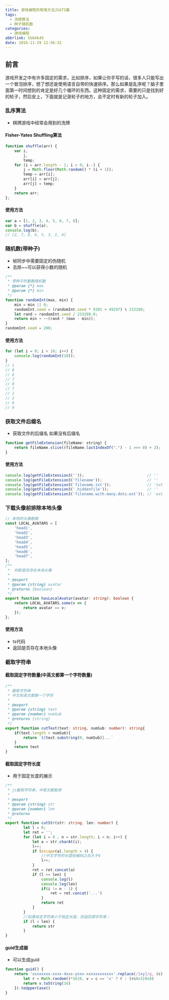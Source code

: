 ```yaml
---
title: 游戏编程的常用方法JS&TS篇
tags:
  - 洗牌算法
  - 种子随机数
categories:
  - 游戏编程
abbrlink: 5b64b49
date: 2016-11-29 12:56:32
---
```


## 前言
游戏开发之中有许多固定的需求，比如排序，如果让你手写的话，很多人只能写出一个冒泡排序，想了想还是使用语言自带的快速排序。那么如果是乱序呢？脑子里面第一时间想到的肯定是好几个循环的东西。这种固定的需求，需要的只是找到好的轮子，然后安上，下面就是记录轮子的地方，会不定时有新的轮子加入。

### 乱序算法

- 棋牌游戏中经常会用到的洗牌

#### Fisher-Yates Shuffling算法

```js
function shuffle(arr) {
    var i,
        j,
        temp;
    for (i = arr.length - 1; i > 0; i--) {
        j = Math.floor(Math.random() * (i + 1));
        temp = arr[i];
        arr[i] = arr[j];
        arr[j] = temp;
    }
    return arr;
};
```

#### 使用方法

```js
var a = [1, 2, 3, 4, 5, 6, 7, 8];
var b = shuffle(a);
console.log(b);
// [2, 7, 8, 6, 5, 3, 1, 4]
```

### 随机数(带种子)
- 帧同步中需要固定的伪随机
- 去除~~可以获得小数的随机

```js
/**
 * 带种子的整数随机数
 * @param {*} max 
 * @param {*} min 
 */
function randomInt(max, min) {
    min = min || 0;
    randomInt.seed = (randomInt.seed * 9301 + 49297) % 233280;
    let rand = randomInt.seed / 233280.0;
    return min + ~~(rand * (max - min));
}
randomInt.seed = 200;
```
#### 使用方法

```js
for (let i = 0; i < 10; i++) {
    console.log(randomInt(10));
}
// 1  
// 8  
// 6  
// 7  
// 0  
// 7  
// 1  
// 2  
// 6  
// 9
```

### 获取文件后缀名

- 获取文件的后缀名 如果没有后缀名

```js
function getFileExtension(fileName: string) {
    return fileName.slice((fileName.lastIndexOf(".") - 1 >>> 0) + 2);
}
```

#### 使用方法

```js
console.log(getFileExtension3(''));                            // ''
console.log(getFileExtension3('filename'));                    // ''
console.log(getFileExtension3('filename.txt'));                // 'txt'
console.log(getFileExtension3('.hiddenfile'));                 // ''
console.log(getFileExtension3('filename.with.many.dots.ext')); // 'ext'
```

### 下载头像前排除本地头像

```ts
// 本地的头像数据
const LOCAL_AVATARS = [
    'head1',
    'head2',
    'head3',
    'head4',
    'head5',
    'head6',
    'head7',
];
/**
 *  判断是否存在本地头像
 *
 * @export
 * @param {string} avatar
 * @returns {boolean}
 */
export function hasLocalAvatar(avatar: string): boolean {
    return LOCAL_AVATARS.some(v => {
        return avatar == v;
    });
};
```

#### 使用方法

- ts代码
- 返回是否存在本地头像

### 截取字符串

#### 截取固定字符数量(中英文都算一个字符数量)

```ts
/**
 * 截取字符串
 * 中文和英文都算一个字符
 *
 * @export
 * @param {string} text
 * @param {number} numSub
 * @returns {string}
 */
export function cutText(text: string, numSub: number): string{
    if(text.length > numSub){
        return `${text.substring(0, numSub)}...`
    }
    return text
}
```

#### 截取固定字符长度

- 用于固定长度的展示

```ts
/**
 * js截取字符串，中英文都能用 
 *
 * @export
 * @param {string} str
 * @param {number} len
 * @returns
 */
export function cutStr(str: string, len: number) {
        let l = 0;
        let ret = '';
        for (let i = 0 , n = str.length; i < n; i++) {
            let a = str.charAt(i);
            l++;
            if (escape(a).length > 4) {
                //中文字符的长度经编码之后大于4  
                l++;
            }
            ret = ret.concat(a)
            if (l >= len) {
                console.log(l)
                console.log(len)
                if(i != n - 1) {
                    ret = ret.concat('...')
                }
                return ret
            }
        }
        //如果给定字符串小于指定长度，则返回源字符串；  
        if (l < len) {
            return str
        }
}
```

#### guid生成器

- 可以生成guid

```ts
function guid() {
    return 'xxxxxxxx-xxxx-4xxx-yxxx-xxxxxxxxxxxx'.replace(/[xy]/g, (c) => {
        let r = Math.random()*16|0, v = c == 'x' ? r : (r&0x3|0x8)
        return v.toString(16)
    }).toUpperCase()
}
```

